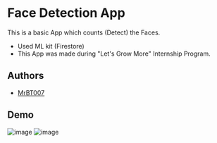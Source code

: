 
# Face Detection App

This is a basic App which counts (Detect) the Faces.

* Used ML kit (Firestore)
* This App was made during "Let's Grow More" Internship Program.


## Authors

- [MrBT007](https://github.com/MrBT007)

## Demo

![image](https://user-images.githubusercontent.com/85051271/185382961-27e5accb-c52d-45d9-b55e-86686e11eeef.png)
![image](https://user-images.githubusercontent.com/85051271/185383229-0c94da12-f247-433a-b0da-f5f65137d4ca.png)

